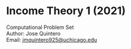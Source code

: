 # Income Theory 1 (2021)
Computational Problem Set <br>
Author: Jose Quintero <br>
Email: jmquintero925@uchicago.edu 
